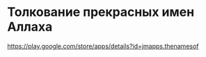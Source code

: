 # Толкование прекрасных имен Аллаха
https://play.google.com/store/apps/details?id=jmapps.thenamesof
